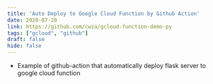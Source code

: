 ```yaml
---
title: 'Auto Deploy to Google Cloud Function by Github Action'
date: 2020-07-20
link: https://github.com/cwza/gcloud-function-demo-py
tags: ["gcloud", "github"]
draft: false
hide: false
---
```


* Example of github-action that automatically deploy flask server to google cloud function